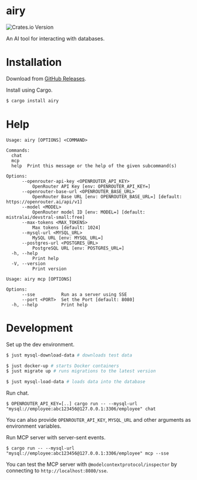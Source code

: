 # airy

![Crates.io Version](https://img.shields.io/crates/v/airy)

An AI tool for interacting with databases.

# Installation

Download from [GitHub Releases](https://github.com/tinrab/airy/releases).

Install using Cargo.

```sh
$ cargo install airy
```

# Help

```
Usage: airy [OPTIONS] <COMMAND>

Commands:
  chat
  mcp
  help  Print this message or the help of the given subcommand(s)

Options:
      --openrouter-api-key <OPENROUTER_API_KEY>
          OpenRouter API Key [env: OPENROUTER_API_KEY=]
      --openrouter-base-url <OPENROUTER_BASE_URL>
          OpenRouter Base URL [env: OPENROUTER_BASE_URL=] [default: https://openrouter.ai/api/v1]
      --model <MODEL>
          OpenRouter model ID [env: MODEL=] [default: mistralai/devstral-small:free]
      --max-tokens <MAX_TOKENS>
          Max tokens [default: 1024]
      --mysql-url <MYSQL_URL>
          MySQL URL [env: MYSQL_URL=]
      --postgres-url <POSTGRES_URL>
          PostgreSQL URL [env: POSTGRES_URL=]
  -h, --help
          Print help
  -V, --version
          Print version
```

```
Usage: airy mcp [OPTIONS]

Options:
      --sse          Run as a server using SSE
      --port <PORT>  Set the Port [default: 8080]
  -h, --help         Print help
```

# Development

Set up the dev environment.

```sh
$ just mysql-download-data # downloads test data

$ just docker-up # starts Docker containers
$ just migrate up # runs migrations to the latest version

$ just mysql-load-data # loads data into the database
```

Run chat.

```
$ OPENROUTER_API_KEY=[..] cargo run -- --mysql-url "mysql://employee:abc123456@127.0.0.1:3306/employee" chat
```

You can also provide `OPENROUTER_API_KEY`, `MYSQL_URL` and other arguments as environment variables.

Run MCP server with server-sent events.

```
$ cargo run -- --mysql-url "mysql://employee:abc123456@127.0.0.1:3306/employee" mcp --sse
```

You can test the MCP server with `@modelcontextprotocol/inspector` by connecting to `http://localhost:8080/sse`.
